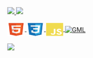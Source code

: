 <div>
    <a href="https://github.com/pabloisaacnascimento">
        <img height="180em"
            src="https://github-readme-stats.vercel.app/api?username=pabloisaacnascimento&show_icons=true&theme=tokyonight&include_all_commits=true&count_private=true" />
        <img height="180em"
            src="https://github-readme-stats.vercel.app/api/top-langs/?username=pabloisaacnascimento&layout=compact&langs_count=6&theme=tokyonight" />
</div>

<div style="display: inline_block"><br>
    <img align="center" alt="HTML" height="30" width="40"
        src="https://raw.githubusercontent.com/devicons/devicon/master/icons/html5/html5-original.svg">
    <img align="center" alt="CSS" height="30" width="40"
        src="https://raw.githubusercontent.com/devicons/devicon/master/icons/css3/css3-original.svg">
    <img align="center" alt="Js" height="30" width="40"
        src="https://raw.githubusercontent.com/devicons/devicon/master/icons/javascript/javascript-plain.svg">
    <img align="center" alt="GML" height="30"
        src="https://www.svgrepo.com/show/373617/gamemaker.svg">


</div>

<br>

<div>
    <a href="https://instagram.com/programa_a_dor_" target="_blank"><img
            src="https://img.shields.io/badge/-Instagram-%23E4405F?style=for-the-badge&logo=instagram&logoColor=white"
            target="_blank"></a>
</div>
